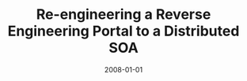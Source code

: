 ---
title: 'Re-engineering a Reverse Engineering Portal to a Distributed SOA'
collection: talks
permalink: /talk/icpc2008
date: '2008-01-01'
venue: 'IEEE Proceedings of the 16th International Conference on Program Comprehension (ICPC) 2008'
type: talk
location: 'Amsterdam, Netherlands'
comments: true
---